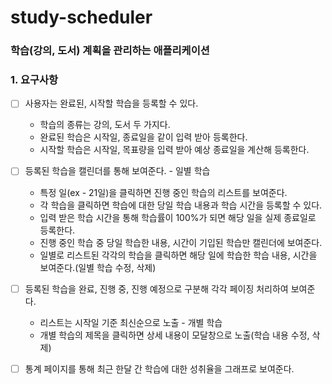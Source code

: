 # study-scheduler
### 학습(강의, 도서) 계획을 관리하는 애플리케이션

### 1. 요구사항
- [ ] 사용자는 완료된, 시작할 학습을 등록할 수 있다.
  - 학습의 종류는 강의, 도서 두 가지다.
  - 완료된 학습은 시작일, 종료일을 같이 입력 받아 등록한다.
  - 시작할 학습은 시작일, 목표량을 입력 받아 예상 종료일을 계산해 등록한다.
- [ ] 등록된 학습을 캘린더를 통해 보여준다. - 일별 학습
  - 특정 일(ex - 21일)을 클릭하면 진행 중인 학습의 리스트를 보여준다.
  - 각 학습을 클릭하면 학습에 대한 당일 학습 내용과 학습 시간을 등록할 수 있다.
  - 입력 받은 학습 시간을 통해 학습률이 100%가 되면 해당 일을 실제 종료일로 등록한다.
  - 진행 중인 학습 중 당일 학습한 내용, 시간이 기입된 학습만 캘린더에 보여준다.
  - 일별로 리스트된 각각의 학습을 클릭하면 해당 일에 학습한 학습 내용, 시간을 보여준다.(일별 학습 수정, 삭제)
- [ ] 등록된 학습을 완료, 진행 중, 진행 예정으로 구분해 각각 페이징 처리하여 보여준다.
  - 리스트는 시작일 기준 최신순으로 노출 - 개별 학습
  - 개별 학습의 제목을 클릭하면 상세 내용이 모달창으로 노출(학습 내용 수정, 삭제)
- [ ] 통계 페이지를 통해 최근 한달 간 학습에 대한 성취율을 그래프로 보여준다.


